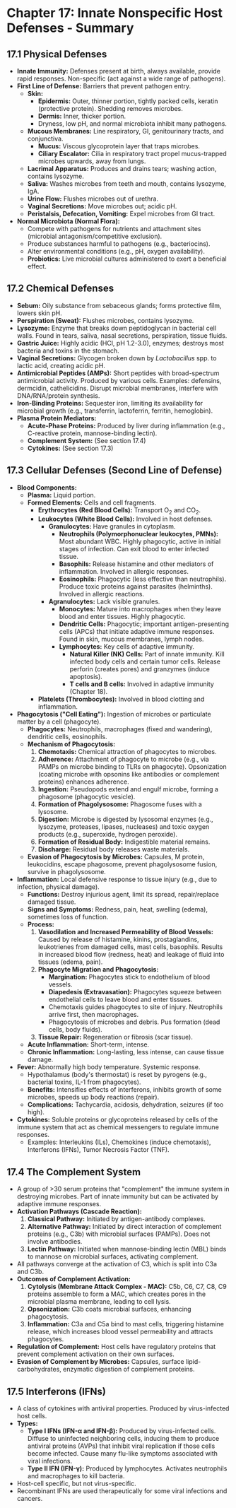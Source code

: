 # Chapter 17: Innate Nonspecific Host Defenses - Summary

## 17.1 Physical Defenses
*   **Innate Immunity:** Defenses present at birth, always available, provide rapid responses. Non-specific (act against a wide range of pathogens).
*   **First Line of Defense:** Barriers that prevent pathogen entry.
    *   **Skin:**
        *   **Epidermis:** Outer, thinner portion, tightly packed cells, keratin (protective protein). Shedding removes microbes.
        *   **Dermis:** Inner, thicker portion.
        *   Dryness, low pH, and normal microbiota inhibit many pathogens.
    *   **Mucous Membranes:** Line respiratory, GI, genitourinary tracts, and conjunctiva.
        *   **Mucus:** Viscous glycoprotein layer that traps microbes.
        *   **Ciliary Escalator:** Cilia in respiratory tract propel mucus-trapped microbes upwards, away from lungs.
    *   **Lacrimal Apparatus:** Produces and drains tears; washing action, contains lysozyme.
    *   **Saliva:** Washes microbes from teeth and mouth, contains lysozyme, IgA.
    *   **Urine Flow:** Flushes microbes out of urethra.
    *   **Vaginal Secretions:** Move microbes out; acidic pH.
    *   **Peristalsis, Defecation, Vomiting:** Expel microbes from GI tract.
*   **Normal Microbiota (Normal Flora):**
    *   Compete with pathogens for nutrients and attachment sites (microbial antagonism/competitive exclusion).
    *   Produce substances harmful to pathogens (e.g., bacteriocins).
    *   Alter environmental conditions (e.g., pH, oxygen availability).
    *   **Probiotics:** Live microbial cultures administered to exert a beneficial effect.

## 17.2 Chemical Defenses
*   **Sebum:** Oily substance from sebaceous glands; forms protective film, lowers skin pH.
*   **Perspiration (Sweat):** Flushes microbes, contains lysozyme.
*   **Lysozyme:** Enzyme that breaks down peptidoglycan in bacterial cell walls. Found in tears, saliva, nasal secretions, perspiration, tissue fluids.
*   **Gastric Juice:** Highly acidic (HCl, pH 1.2-3.0), enzymes; destroys most bacteria and toxins in the stomach.
*   **Vaginal Secretions:** Glycogen broken down by *Lactobacillus* spp. to lactic acid, creating acidic pH.
*   **Antimicrobial Peptides (AMPs):** Short peptides with broad-spectrum antimicrobial activity. Produced by various cells. Examples: defensins, dermcidin, cathelicidins. Disrupt microbial membranes, interfere with DNA/RNA/protein synthesis.
*   **Iron-Binding Proteins:** Sequester iron, limiting its availability for microbial growth (e.g., transferrin, lactoferrin, ferritin, hemoglobin).
*   **Plasma Protein Mediators:**
    *   **Acute-Phase Proteins:** Produced by liver during inflammation (e.g., C-reactive protein, mannose-binding lectin).
    *   **Complement System:** (See section 17.4)
    *   **Cytokines:** (See section 17.3)

## 17.3 Cellular Defenses (Second Line of Defense)
*   **Blood Components:**
    *   **Plasma:** Liquid portion.
    *   **Formed Elements:** Cells and cell fragments.
        *   **Erythrocytes (Red Blood Cells):** Transport O<sub>2</sub> and CO<sub>2</sub>.
        *   **Leukocytes (White Blood Cells):** Involved in host defenses.
            *   **Granulocytes:** Have granules in cytoplasm.
                *   **Neutrophils (Polymorphonuclear leukocytes, PMNs):** Most abundant WBC. Highly phagocytic, active in initial stages of infection. Can exit blood to enter infected tissue.
                *   **Basophils:** Release histamine and other mediators of inflammation. Involved in allergic responses.
                *   **Eosinophils:** Phagocytic (less effective than neutrophils). Produce toxic proteins against parasites (helminths). Involved in allergic reactions.
            *   **Agranulocytes:** Lack visible granules.
                *   **Monocytes:** Mature into macrophages when they leave blood and enter tissues. Highly phagocytic.
                *   **Dendritic Cells:** Phagocytic; important antigen-presenting cells (APCs) that initiate adaptive immune responses. Found in skin, mucous membranes, lymph nodes.
                *   **Lymphocytes:** Key cells of adaptive immunity.
                    *   **Natural Killer (NK) Cells:** Part of innate immunity. Kill infected body cells and certain tumor cells. Release perforin (creates pores) and granzymes (induce apoptosis).
                    *   **T cells and B cells:** Involved in adaptive immunity (Chapter 18).
        *   **Platelets (Thrombocytes):** Involved in blood clotting and inflammation.
*   **Phagocytosis ("Cell Eating"):** Ingestion of microbes or particulate matter by a cell (phagocyte).
    *   **Phagocytes:** Neutrophils, macrophages (fixed and wandering), dendritic cells, eosinophils.
    *   **Mechanism of Phagocytosis:**
        1.  **Chemotaxis:** Chemical attraction of phagocytes to microbes.
        2.  **Adherence:** Attachment of phagocyte to microbe (e.g., via PAMPs on microbe binding to TLRs on phagocyte). Opsonization (coating microbe with opsonins like antibodies or complement proteins) enhances adherence.
        3.  **Ingestion:** Pseudopods extend and engulf microbe, forming a phagosome (phagocytic vesicle).
        4.  **Formation of Phagolysosome:** Phagosome fuses with a lysosome.
        5.  **Digestion:** Microbe is digested by lysosomal enzymes (e.g., lysozyme, proteases, lipases, nucleases) and toxic oxygen products (e.g., superoxide, hydrogen peroxide).
        6.  **Formation of Residual Body:** Indigestible material remains.
        7.  **Discharge:** Residual body releases waste materials.
    *   **Evasion of Phagocytosis by Microbes:** Capsules, M protein, leukocidins, escape phagosome, prevent phagolysosome fusion, survive in phagolysosome.
*   **Inflammation:** Local defensive response to tissue injury (e.g., due to infection, physical damage).
    *   **Functions:** Destroy injurious agent, limit its spread, repair/replace damaged tissue.
    *   **Signs and Symptoms:** Redness, pain, heat, swelling (edema), sometimes loss of function.
    *   **Process:**
        1.  **Vasodilation and Increased Permeability of Blood Vessels:** Caused by release of histamine, kinins, prostaglandins, leukotrienes from damaged cells, mast cells, basophils. Results in increased blood flow (redness, heat) and leakage of fluid into tissues (edema, pain).
        2.  **Phagocyte Migration and Phagocytosis:**
            *   **Margination:** Phagocytes stick to endothelium of blood vessels.
            *   **Diapedesis (Extravasation):** Phagocytes squeeze between endothelial cells to leave blood and enter tissues.
            *   Chemotaxis guides phagocytes to site of injury. Neutrophils arrive first, then macrophages.
            *   Phagocytosis of microbes and debris. Pus formation (dead cells, body fluids).
        3.  **Tissue Repair:** Regeneration or fibrosis (scar tissue).
    *   **Acute Inflammation:** Short-term, intense.
    *   **Chronic Inflammation:** Long-lasting, less intense, can cause tissue damage.
*   **Fever:** Abnormally high body temperature. Systemic response.
    *   Hypothalamus (body's thermostat) is reset by pyrogens (e.g., bacterial toxins, IL-1 from phagocytes).
    *   **Benefits:** Intensifies effects of interferons, inhibits growth of some microbes, speeds up body reactions (repair).
    *   **Complications:** Tachycardia, acidosis, dehydration, seizures (if too high).
*   **Cytokines:** Soluble proteins or glycoproteins released by cells of the immune system that act as chemical messengers to regulate immune responses.
    *   Examples: Interleukins (ILs), Chemokines (induce chemotaxis), Interferons (IFNs), Tumor Necrosis Factor (TNF).

## 17.4 The Complement System
*   A group of >30 serum proteins that "complement" the immune system in destroying microbes. Part of innate immunity but can be activated by adaptive immune responses.
*   **Activation Pathways (Cascade Reaction):**
    1.  **Classical Pathway:** Initiated by antigen-antibody complexes.
    2.  **Alternative Pathway:** Initiated by direct interaction of complement proteins (e.g., C3b) with microbial surfaces (PAMPs). Does not involve antibodies.
    3.  **Lectin Pathway:** Initiated when mannose-binding lectin (MBL) binds to mannose on microbial surfaces, activating complement.
*   All pathways converge at the activation of C3, which is split into C3a and C3b.
*   **Outcomes of Complement Activation:**
    1.  **Cytolysis (Membrane Attack Complex - MAC):** C5b, C6, C7, C8, C9 proteins assemble to form a MAC, which creates pores in the microbial plasma membrane, leading to cell lysis.
    2.  **Opsonization:** C3b coats microbial surfaces, enhancing phagocytosis.
    3.  **Inflammation:** C3a and C5a bind to mast cells, triggering histamine release, which increases blood vessel permeability and attracts phagocytes.
*   **Regulation of Complement:** Host cells have regulatory proteins that prevent complement activation on their own surfaces.
*   **Evasion of Complement by Microbes:** Capsules, surface lipid-carbohydrates, enzymatic digestion of complement proteins.

## 17.5 Interferons (IFNs)
*   A class of cytokines with antiviral properties. Produced by virus-infected host cells.
*   **Types:**
    *   **Type I IFNs (IFN-α and IFN-β):** Produced by virus-infected cells. Diffuse to uninfected neighboring cells, inducing them to produce antiviral proteins (AVPs) that inhibit viral replication if those cells become infected. Cause many flu-like symptoms associated with viral infections.
    *   **Type II IFN (IFN-γ):** Produced by lymphocytes. Activates neutrophils and macrophages to kill bacteria.
*   Host-cell specific, but not virus-specific.
*   Recombinant IFNs are used therapeutically for some viral infections and cancers.
